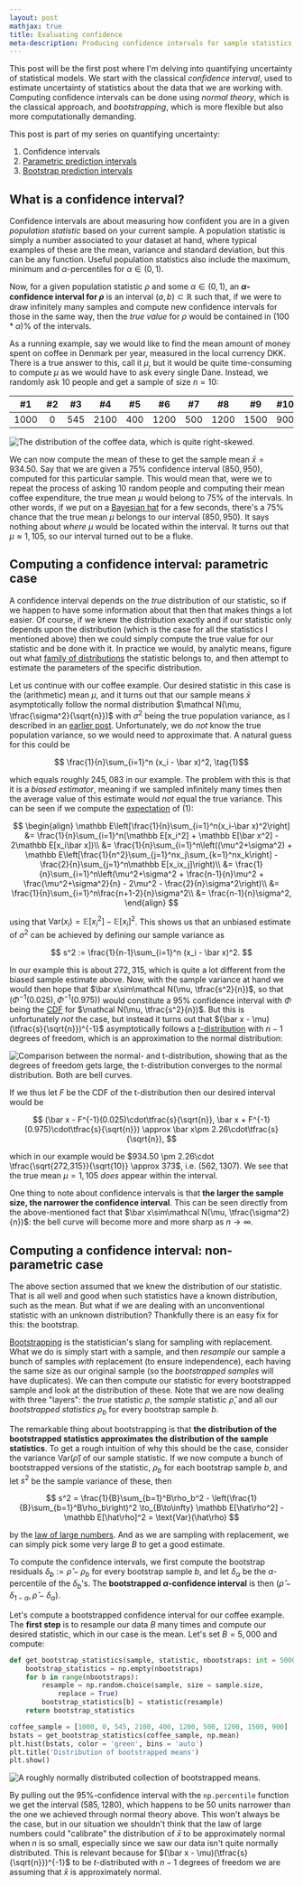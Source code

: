 ```yaml
---
layout: post
mathjax: true
title: Evaluating confidence
meta-description: Producing confidence intervals for sample statistics, both using normal theory with t-distributions and also using modern bootstrap methods. This is the first post in a series about quantifying uncertainty in machine learning models. Includes a dummy example of Danish coffee consumption.
---
```


This post will be the first post where I'm delving into quantifying uncertainty of statistical models. We start with the classical *confidence interval*, used to estimate uncertainty of statistics about the data that we are working with. Computing confidence intervals can be done using *normal theory*, which is the classical approach, and *bootstrapping*, which is more flexible but also more computationally demanding.

This post is part of my series on quantifying uncertainty:
  1. Confidence intervals
  2. [Parametric prediction intervals](https://saattrupdan.github.io/2020-02-26-parametric-prediction/)
  3. [Bootstrap prediction intervals](https://saattrupdan.github.io/2020-03-01-bootstrap-prediction/)

## What is a confidence interval?

Confidence intervals are about measuring how confident you are in a given *population statistic* based on your current sample. A population statistic is simply a number associated to your dataset at hand, where typical examples of these are the mean, variance and standard deviation, but this can be any function. Useful population statistics also include the maximum, minimum and $\alpha$-percentiles for $\alpha\in(0,1)$.

Now, for a given population statistic $\rho$ and some $\alpha\in(0,1)$, an **$\alpha$-confidence interval for $\rho$** is an interval $(a,b)\subset\mathbb R$ such that, if we were to draw infinitely many samples and compute new confidence intervals for those in the same way, then the *true value* for $\rho$ would be contained in $(100 * \alpha)$% of the intervals.

As a running example, say we would like to find the mean amount of money spent on coffee in Denmark per year, measured in the local currency DKK. There is a true answer to this, call it $\mu$, but it would be quite time-consuming to compute $\mu$ as we would have to ask every single Dane. Instead, we randomly ask 10 people and get a sample of size $n = 10$:

| #1 | #2 | #3 | #4 | #5 | #6 | #7 | #8 | #9 | #10 |
|:--:|:--:|:--:|:--:|:--:|:--:|:--:|:--:|:--:|:---:|
| 1000 | 0 | 545 | 2100 | 400 | 1200 | 500 | 1200 | 1500 | 900 |

![The distribution of the coffee data, which is quite right-skewed.](/img/coffee-data.png)

We can now compute the mean of these to get the sample mean $\bar x = 934.50$. Say that we are given a 75% confidence interval $(850, 950)$, computed for this particular sample. This would mean that, were we to repeat the process of asking 10 random people and computing their mean coffee expenditure, the true mean $\mu$ would belong to 75% of the intervals. In other words, if we put on a [Bayesian hat](https://en.wikipedia.org/wiki/Credible_interval) for a few seconds, there's a 75% chance that the true mean $\mu$ belongs to our interval $(850, 950)$. It says nothing about *where* $\mu$ would be located within the interval. It turns out that $\mu\approx 1,105$, so our interval turned out to be a fluke.


## Computing a confidence interval: parametric case

A confidence interval depends on the *true* distribution of our statistic, so if we happen to have some information about that then that makes things a lot easier. Of course, if we knew the distribution exactly and if our statistic only depends upon the distribution (which is the case for all the statistics I mentioned above) then we could simply compute the true value for our statistic and be done with it. In practice we would, by analytic means, figure out what [family of distributions](https://saattrupdan.github.io/2019-05-15-poisson/) the statistic belongs to, and then attempt to estimate the parameters of the specific distribution.

Let us continue with our coffee example. Our desired statistic in this case is the (arithmetic) mean $\mu$, and it turns out that our sample means $\bar x$ asymptotically follow the normal distribution $\mathcal N(\mu, \tfrac{\sigma^2}{\sqrt{n}})$ with $\sigma^2$ being the true population variance, as I described in an [earlier post](https://saattrupdan.github.io/2019-06-05-normal/). Unfortunately, we do *not* know the true population variance, so we would need to approximate that. A natural guess for this could be

$$ \frac{1}{n}\sum_{i=1}^n (x_i - \bar x)^2, \tag{1}$$

which equals roughly $245,083$ in our example. The problem with this is that it is a *biased estimator*, meaning if we sampled infinitely many times then the average value of this estimate would *not* equal the true variance. This can be seen if we compute the [expectation](https://en.wikipedia.org/wiki/Expected_value) of $(1)$:

$$
  \begin{align}
    \mathbb E\left[\frac{1}{n}\sum_{i=1}^n(x_i-\bar x)^2\right] &= \frac{1}{n}\sum_{i=1}^n(\mathbb E[x_i^2] + \mathbb E[\bar x^2] - 2\mathbb E[x_i\bar x])\\
    &= \frac{1}{n}\sum_{i=1}^n\left((\mu^2+\sigma^2) + \mathbb E\left[\frac{1}{n^2}\sum_{j=1}^nx_j\sum_{k=1}^nx_k\right] - \frac{2}{n}\sum_{j=1}^n\mathbb E[x_ix_j]\right)\\
    &= \frac{1}{n}\sum_{i=1}^n\left(\mu^2+\sigma^2 + \frac{n-1}{n}\mu^2 + \frac{\mu^2+\sigma^2}{n} - 2\mu^2 - \frac{2}{n}\sigma^2\right)\\
    &= \frac{1}{n}\sum_{i=1}^n\frac{n+1-2}{n}\sigma^2\\
    &= \frac{n-1}{n}\sigma^2,
  \end{align}
$$

using that $\text{Var}(x_i) = \mathbb E[x_i^2] - \mathbb E[x_i]^2$. This shows us that an unbiased estimate of $\sigma^2$ can be achieved by defining our sample variance as

$$ s^2 := \frac{1}{n-1}\sum_{i=1}^n (x_i - \bar x)^2. $$

In our example this is about $272,315$, which is quite a lot different from the biased sample estimate above. Now, with the sample variance at hand we would then hope that $\bar x\sim\mathcal N(\mu, \tfrac{s^2}{n})$, so that $(\Phi^{-1}(0.025), \Phi^{-1}(0.975))$ would constitute a 95% confidence interval with $\Phi$ being the [CDF](https://en.wikipedia.org/wiki/Cumulative_distribution_function) for $\mathcal N(\mu, \tfrac{s^2}{n})$. But this is unfortunately *not* the case, but instead it turns out that $(\bar x - \mu)(\tfrac{s}{\sqrt{n}})^{-1}$ asymptotically follows a [$t$-distribution](https://en.wikipedia.org/wiki/Student%27s_t-distribution) with $n-1$ degrees of freedom, which is an approximation to the normal distribution:

![Comparison between the normal- and t-distribution, showing that as the degrees of freedom gets large, the t-distribution converges to the normal distribution. Both are bell curves.](/img/t-vs-norm.png)

If we thus let $F$ be the CDF of the t-distribution then our desired interval would be

$$ (\bar x - F^{-1}(0.025)\cdot\tfrac{s}{\sqrt{n}}, \bar x + F^{-1}(0.975)\cdot\tfrac{s}{\sqrt{n}}) \approx \bar x\pm 2.26\cdot\tfrac{s}{\sqrt{n}}, $$

which in our example would be $934.50 \pm 2.26\cdot \tfrac{\sqrt{272,315}}{\sqrt{10}} \approx 373$, i.e. $(562, 1307)$. We see that the true mean $\mu = 1,105$ *does* appear within the interval.

One thing to note about confidence intervals is that **the larger the sample size, the narrower the confidence interval**. This can be seen directly from the above-mentioned fact that $\bar x\sim\mathcal N(\mu, \tfrac{\sigma^2}{n})$: the bell curve will become more and more sharp as $n\to\infty$.


## Computing a confidence interval: non-parametric case

The above section assumed that we knew the distribution of our statistic. That is all well and good when such statistics have a known distribution, such as the mean. But what if we are dealing with an unconventional statistic with an unknown distribution? Thankfully there is an easy fix for this: the bootstrap.

[Bootstrapping](https://en.wikipedia.org/wiki/Bootstrapping_%28statistics%29) is the statistician's slang for sampling with replacement. What we do is simply start with a sample, and then *resample* our sample a bunch of samples *with* replacement (to ensure independence), each having the same size as our original sample (so the *bootstrapped samples* will have duplicates). We can then compute our statistic for every bootstrapped sample and look at the distribution of these. Note that we are now dealing with three "layers": the *true* statistic $\rho$, the *sample* statistic $\hat\rho$, and all our *bootstrapped statistics* $\rho_b$ for every bootstrap sample *b*.

The remarkable thing about bootstrapping is that **the distribution of the bootstrapped statistics approximates the distribution of the sample statistics**. To get a rough intuition of why this should be the case, consider the variance $\text{Var}(\hat\rho)$ of our sample statistic. If we now compute a bunch of bootstrapped versions of the statistic, $\rho_b$ for each bootstrap sample $b$, and let $s^2$ be the sample variance of these, then

$$ s^2 = \frac{1}{B}\sum_{b=1}^B\rho_b^2 - \left(\frac{1}{B}\sum_{b=1}^B\rho_b\right)^2 \to_{B\to\infty} \mathbb E[\hat\rho^2] - \mathbb E[\hat\rho]^2 = \text{Var}(\hat\rho) $$

by the [law of large numbers](https://saattrupdan.github.io/2019-06-05-normal/). And as we are sampling with replacement, we can simply pick some very large $B$ to get a good estimate.

To compute the confidence intervals, we first compute the bootstrap residuals $\delta_b := \hat{\rho} - \rho_b$ for every bootstrap sample $b$, and let $\delta_\alpha$ be the $\alpha$-percentile of the $\delta_b$'s. The **bootstrapped $\alpha$-confidence interval** is then $(\hat\rho - \delta_{1-\alpha}, \hat\rho - \delta_\alpha)$.

Let's compute a bootstrapped confidence interval for our coffee example. The **first step** is to resample our data $B$ many times and compute our desired statistic, which in our case is the mean. Let's set $B = 5,000$ and compute:

```python
def get_bootstrap_statistics(sample, statistic, nbootstraps: int = 5000):
    bootstrap_statistics = np.empty(nbootstraps)
    for b in range(nbootstraps):
        resample = np.random.choice(sample, size = sample.size, 
            replace = True)
        bootstrap_statistics[b] = statistic(resample)
    return bootstrap_statistics

coffee_sample = [1000, 0, 545, 2100, 400, 1200, 500, 1200, 1500, 900]
bstats = get_bootstrap_statistics(coffee_sample, np.mean)
plt.hist(bstats, color = 'green', bins = 'auto')
plt.title('Distribution of bootstrapped means')
plt.show()
```

![A roughly normally distributed collection of bootstrapped means.](/img/bootstrapped-means.png)

By pulling out the 95%-confidence interval with the `np.percentile` function we get the interval $(585, 1280)$, which happens to be $50$ units narrower than the one we achieved through normal theory above. This won't always be the case, but in our situation we shouldn't think that the law of large numbers could "calibrate" the distribution of $\bar x$ to be approximately normal when $n$ is so small, especially since we saw our data isn't quite normally distributed. This is relevant because for $(\bar x - \mu)(\tfrac{s}{\sqrt{n}})^{-1}$ to be $t$-distributed with $n-1$ degrees of freedom we are assuming that $\bar x$ is approximately normal.
